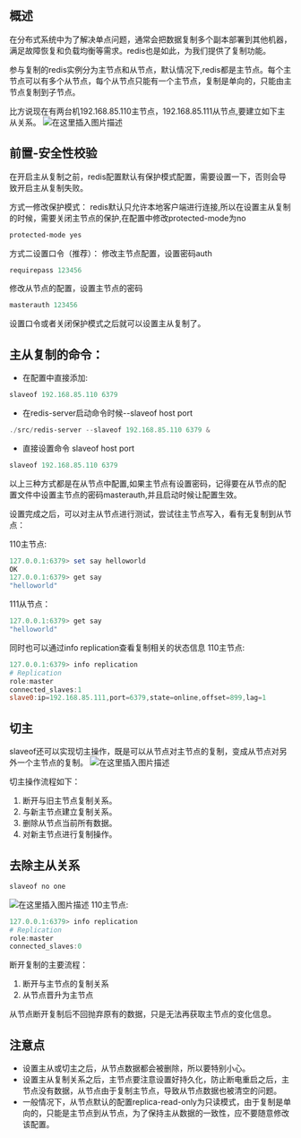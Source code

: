 ﻿## 概述
在分布式系统中为了解决单点问题，通常会把数据复制多个副本部署到其他机器，满足故障恢复和负载均衡等需求。redis也是如此，为我们提供了复制功能。

参与复制的redis实例分为主节点和从节点，默认情况下,redis都是主节点。每个主节点可以有多个从节点，每个从节点只能有一个主节点，复制是单向的，只能由主节点复制到子节点。

比方说现在有两台机192.168.85.110主节点，192.168.85.111从节点,要建立如下主从关系。
![在这里插入图片描述](https://img-blog.csdnimg.cn/20200401164432471.png)
## 前置-安全性校验
在开启主从复制之前，redis配置默认有保护模式配置，需要设置一下，否则会导致开启主从复制失败。

方式一修改保护模式：
redis默认只允许本地客户端进行连接,所以在设置主从复制的时候，需要关闭主节点的保护,在配置中修改protected-mode为no 
```powershell
protected-mode yes
```
方式二设置口令（推荐）：
修改主节点配置，设置密码auth
```powershell
requirepass 123456
```
修改从节点的配置，设置主节点的密码
```powershell
masterauth 123456
```
设置口令或者关闭保护模式之后就可以设置主从复制了。
## 主从复制的命令：
 - 在配置中直接添加:
```powershell
slaveof 192.168.85.110 6379
```
- 在redis-server启动命令时候--slaveof host port
```powershell
./src/redis-server --slaveof 192.168.85.110 6379 &
```
 - 直接设置命令 slaveof host port
```powershell
slaveof 192.168.85.110 6379
```
以上三种方式都是在从节点中配置,如果主节点有设置密码，记得要在从节点的配置文件中设置主节点的密码masterauth,并且启动时候让配置生效。

设置完成之后，可以对主从节点进行测试，尝试往主节点写入，看有无复制到从节点：

110主节点:
```powershell
127.0.0.1:6379> set say helloworld
OK
127.0.0.1:6379> get say
"helloworld"
```

111从节点：
```powershell
127.0.0.1:6379> get say
"helloworld"
```

同时也可以通过info replication查看复制相关的状态信息
110主节点:
```powershell
127.0.0.1:6379> info replication
# Replication
role:master
connected_slaves:1
slave0:ip=192.168.85.111,port=6379,state=online,offset=899,lag=1
```

## 切主
slaveof还可以实现切主操作，既是可以从节点对主节点的复制，变成从节点对另外一个主节点的复制。
![在这里插入图片描述](https://img-blog.csdnimg.cn/20200402083846105.png?x-oss-process=image/watermark,type_ZmFuZ3poZW5naGVpdGk,shadow_10,text_aHR0cHM6Ly9ibG9nLmNzZG4ubmV0L20wXzM3NzMxMDU2,size_16,color_FFFFFF,t_70)

切主操作流程如下：

 1. 断开与旧主节点复制关系。
 2. 与新主节点建立复制关系。
 3. 删除从节点当前所有数据。
 4. 对新主节点进行复制操作。
 
## 去除主从关系
```powershell
slaveof no one
```
![在这里插入图片描述](https://img-blog.csdnimg.cn/20200401164738735.png)
110主节点:
```powershell
127.0.0.1:6379> info replication
# Replication
role:master
connected_slaves:0
```

断开复制的主要流程：
 1. 断开与主节点的复制关系
 2. 从节点晋升为主节点

 从节点断开复制后不回抛弃原有的数据，只是无法再获取主节点的变化信息。


## 注意点
 - 设置主从或切主之后，从节点数据都会被删除，所以要特别小心。
 - 设置主从复制关系之后，主节点要注意设置好持久化，防止断电重启之后，主节点没有数据，从节点由于复制主节点，导致从节点数据也被清空的问题。
 - 一般情况下，从节点默认的配置replica-read-only为只读模式，由于复制是单向的，只能是主节点到从节点，为了保持主从数据的一致性，应不要随意修改该配置。


